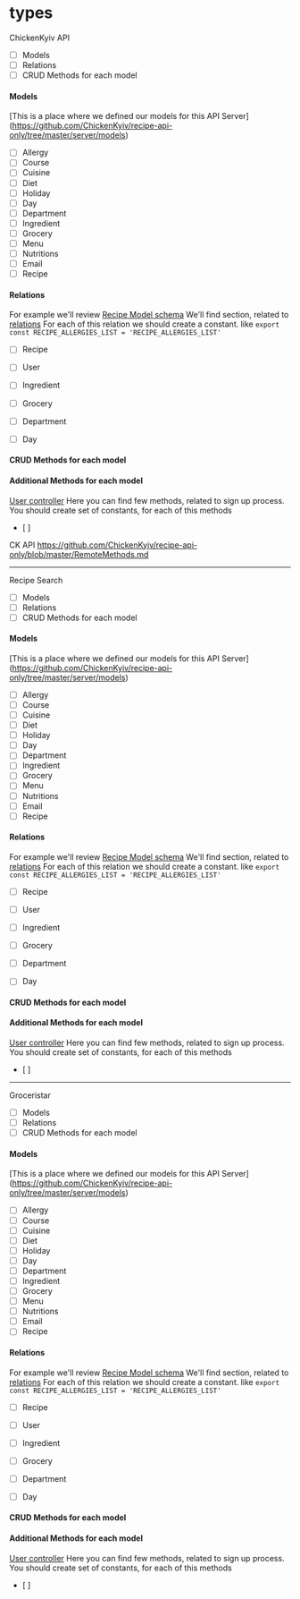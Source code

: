 # types

ChickenKyiv API

- [ ] Models
- [ ] Relations
- [ ] CRUD Methods for each model

#### Models
[This is a place where we defined our models for this API Server] (https://github.com/ChickenKyiv/recipe-api-only/tree/master/server/models)
- [ ] Allergy
- [ ] Course
- [ ] Cuisine
- [ ] Diet
- [ ] Holiday
- [ ] Day
- [ ] Department
- [ ] Ingredient
- [ ] Grocery
- [ ] Menu
- [ ] Nutritions
- [ ] Email
- [ ] Recipe

#### Relations
For example we'll review [Recipe Model schema](https://github.com/ChickenKyiv/recipe-api-only/blob/master/server/models/recipe.json)
We'll find section, related to [relations](https://github.com/ChickenKyiv/recipe-api-only/blob/master/server/models/recipe.json#L44-L99)
For each of this relation we should create a constant.
like
`export const RECIPE_ALLERGIES_LIST = 'RECIPE_ALLERGIES_LIST'`
- [ ] Recipe
- [ ] User
- [ ] Ingredient
- [ ] Grocery
- [ ] Department
- [ ] Day


#### CRUD Methods for each model


#### Additional Methods for each model
[User controller](https://github.com/ChickenKyiv/recipe-api-only/blob/master/server/controllers/user-controller.js)
Here you can find few methods, related to sign up process. You should create set of constants, for each of this methods
- [ ]


CK API
https://github.com/ChickenKyiv/recipe-api-only/blob/master/RemoteMethods.md

---
Recipe Search

- [ ] Models
- [ ] Relations
- [ ] CRUD Methods for each model

#### Models
[This is a place where we defined our models for this API Server] (https://github.com/ChickenKyiv/recipe-api-only/tree/master/server/models)
- [ ] Allergy
- [ ] Course
- [ ] Cuisine
- [ ] Diet
- [ ] Holiday
- [ ] Day
- [ ] Department
- [ ] Ingredient
- [ ] Grocery
- [ ] Menu
- [ ] Nutritions
- [ ] Email
- [ ] Recipe

#### Relations
For example we'll review [Recipe Model schema](https://github.com/ChickenKyiv/recipe-api-only/blob/master/server/models/recipe.json)
We'll find section, related to [relations](https://github.com/ChickenKyiv/recipe-api-only/blob/master/server/models/recipe.json#L44-L99)
For each of this relation we should create a constant.
like
`export const RECIPE_ALLERGIES_LIST = 'RECIPE_ALLERGIES_LIST'`
- [ ] Recipe
- [ ] User
- [ ] Ingredient
- [ ] Grocery
- [ ] Department
- [ ] Day


#### CRUD Methods for each model


#### Additional Methods for each model
[User controller](https://github.com/ChickenKyiv/recipe-api-only/blob/master/server/controllers/user-controller.js)
Here you can find few methods, related to sign up process. You should create set of constants, for each of this methods
- [ ]

---
Groceristar

- [ ] Models
- [ ] Relations
- [ ] CRUD Methods for each model

#### Models
[This is a place where we defined our models for this API Server] (https://github.com/ChickenKyiv/recipe-api-only/tree/master/server/models)
- [ ] Allergy
- [ ] Course
- [ ] Cuisine
- [ ] Diet
- [ ] Holiday
- [ ] Day
- [ ] Department
- [ ] Ingredient
- [ ] Grocery
- [ ] Menu
- [ ] Nutritions
- [ ] Email
- [ ] Recipe

#### Relations
For example we'll review [Recipe Model schema](https://github.com/ChickenKyiv/recipe-api-only/blob/master/server/models/recipe.json)
We'll find section, related to [relations](https://github.com/ChickenKyiv/recipe-api-only/blob/master/server/models/recipe.json#L44-L99)
For each of this relation we should create a constant.
like
`export const RECIPE_ALLERGIES_LIST = 'RECIPE_ALLERGIES_LIST'`
- [ ] Recipe
- [ ] User
- [ ] Ingredient
- [ ] Grocery
- [ ] Department
- [ ] Day


#### CRUD Methods for each model


#### Additional Methods for each model
[User controller](https://github.com/ChickenKyiv/recipe-api-only/blob/master/server/controllers/user-controller.js)
Here you can find few methods, related to sign up process. You should create set of constants, for each of this methods
- [ ]
